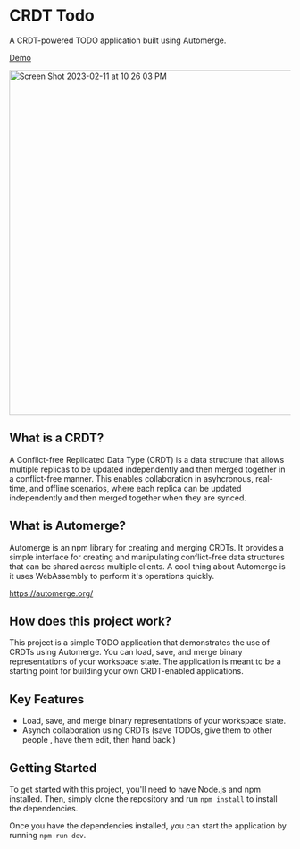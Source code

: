 # CRDT Todo
A CRDT-powered TODO application built using Automerge.

[Demo](https://richardanaya.github.io/crdt-todo/dist/index.html)

<img width="617" alt="Screen Shot 2023-02-11 at 10 26 03 PM" src="https://user-images.githubusercontent.com/294042/218296561-c38f3ee2-08ab-4d01-9442-dcad0a809229.png">

## What is a CRDT?
A Conflict-free Replicated Data Type (CRDT) is a data structure that allows multiple replicas to be updated independently and then merged together in a conflict-free manner. This enables collaboration in asyhcronous, real-time, and offline scenarios, where each replica can be updated independently and then merged together when they are synced.

## What is Automerge?
Automerge is an npm library for creating and merging CRDTs. It provides a simple interface for creating and manipulating conflict-free data structures that can be shared across multiple clients. A cool thing about Automerge is it uses WebAssembly to perform it's operations quickly.

https://automerge.org/

## How does this project work?
This project is a simple TODO application that demonstrates the use of CRDTs using Automerge. You can load, save, and merge binary representations of your workspace state. The application is meant to be a starting point for building your own CRDT-enabled applications.

## Key Features
- Load, save, and merge binary representations of your workspace state.
- Asynch collaboration using CRDTs (save TODOs, give them to other people , have them edit, then hand back )

## Getting Started
To get started with this project, you'll need to have Node.js and npm installed. Then, simply clone the repository and run `npm install` to install the dependencies.

Once you have the dependencies installed, you can start the application by running `npm run dev`.

